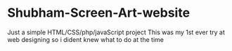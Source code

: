 # Shubham-Screen-Art-website
Just a simple HTML/CSS/php/javaScript project 
This was my 1st ever try at web designing so i dident knew what to do at the time 
